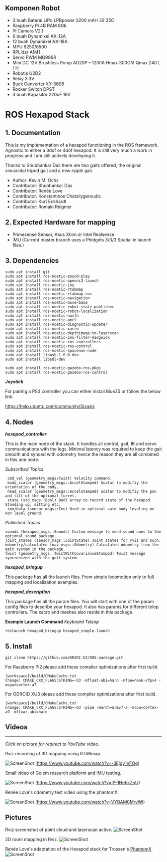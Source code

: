 ## Komponen Robot

- 3 buah Baterai LiPo LPBpower 2200 mAH 3S 25C
- Raspberry Pi 4B RAM 8Gb
- Pi Camera V2.1
- 6 buah Dynamixel AX-12A
- 12 buah Dynamixel AX-18A
- MPU 9250/6500
- RPLidar A1M1
- Servo PWM MG996R
- Mini DC 12V Brushless Pump AD20P – 1230A Hmax 300CM Qmax 240 L / H
- Robotis U2D2
- Relay 3.3V
- Buck Converter XY-3606
- Rocker Switch DPST
- 3 buah Kapasitor 220uF 16V

# ROS Hexapod Stack


## 1. Documentation

This is my implementation of a hexapod functioning in the ROS framework. Agnostic to either a 3dof or 4dof hexapod. It is still very much a work in progress and I am still actively developing it. 

Thanks to Shubhankar Das there are two gaits offered, the original sinusoidal tripod gait and a new ripple gait.

* Author: Kevin M. Ochs
* Contributor: Shubhankar Das
* Contributor: Renée Love
* Contributor: Konstantinos Chatzilygeroudis
* Contributor: Kurt Eckhardt
* Contributor: Romain Reignier

## 2. Expected Hardware for mapping

* Primesense Sensor, Asus Xtion or Intel Realsense
* IMU (Current master branch uses a Phidgets 3/3/3 Spatial in launch files.)

## 3. Dependencies

```
sudo apt install git
sudo apt install ros-noetic-sound-play
sudo apt install ros-noetic-openni2-launch
sudo apt install ros-noetic-joy
sudo apt install ros-noetic-rtabmap
sudo apt install ros-noetic-rtabmap-ros
sudo apt install ros-noetic-navigation
sudo apt install ros-noetic-move-base
sudo apt install ros-noetic-robot-state-publisher
sudo apt install ros-noetic-robot-localization
sudo apt install ros-noetic-navfn
sudo apt install ros-noetic-amcl
sudo apt install ros-noetic-diagnostic-updater
sudo apt install ros-noetic-xacro
sudo apt install ros-noetic-depthimage-to-laserscan
sudo apt install ros-noetic-imu-filter-madgwick
sudo apt install ros-noetic-ros-controllers
sudo apt install ros-noetic-ros-control
sudo apt install ros-noetic-spacenav-node
sudo apt install libusb-1.0-0-dev
sudo apt install libsdl-dev

sudo apt install ros-noetic-gazebo-ros-pkgs
sudo apt install ros-noetic-gazebo-ros-control
```

**_Joystick_**


For pairing a PS3 controller you can either install BlueZ5 or follow the below link.

https://help.ubuntu.com/community/Sixaxis

## 4. Nodes

**_hexapod_controller_**

This is the main node of the stack. It handles all control, gait, IK and servo communications with the legs. Minimal latency was required to keep the gait smooth and synced with odometry hence the reason they are all combined in this one node.

*Subscribed Topics*

     cmd_vel (geometry_msgs/Twist) Velocity command. 
     body_scalar (geometry_msgs::AccelStamped) Scalar to modifiy the orientation of the body.
     head_scalar (geometry_msgs::AccelStamped) Scalar to modifiy the pan and tilt of the optional turret.
     state (std_msgs::Bool) Bool array to record state of the hexapod. Standing up, sitting etc.
     imu/data (sensor_msgs::Imu) Used in optional auto body leveling on non level ground.
     
*Published Topics*

    sounds (hexapod_msgs::Sounds) Custom message to send sound cues to the optional sound package.
    joint_states (sensor_msgs::JointState) Joint states for rviz and such.
    odometry/calculated (nav_msgs::Odometry) Calculated odometry from the gait system in the package.
    twist (geometry_msgs::TwistWithCovarianceStamped) Twist message syncronized with the gait system. 
     

**_hexapod_bringup_**

This package has all the launch files. From simple locomotion only to full mapping and localization examples. 

**_hexapod_description_**

This package has all the param files. You will start with one of the param config files to describe your hexapod. It also has params for different telop controllers. The xacro and meshes also reside in this package.


**Example Launch Command**
*Keyboard Teleop*
```
roslaunch hexapod_bringup hexapod_simple.launch
```
## 5. Install

```
git clone https://github.com/KRSRI-UI/ROS-package.git
```

For Raspberry Pi2 please add these compiler optimizations after first build.
```
[workspace]/build/CMakeCache.txt
Change: CMAKE_CXX_FLAGS:STRING=-O3 -mfloat-abi=hard -mfpu=neon-vfpv4 -mcpu=cortex-a7
```

For ODROID XU3 please add these compiler optimizations after first build.
```
[workspace]/build/CMakeCache.txt
Change: CMAKE_CXX_FLAGS:STRING=-O3 -pipe -march=armv7-a -mcpu=cortex-a9 -mfloat-abi=hard
```

## Videos 
------
_Click on picture for redirect to YouTube video._


Rviz recording of 3D mapping using RTABmap.

![ScreenShot](http://img.youtube.com/vi/-3Ejgy1nFOg/0.jpg)
(https://www.youtube.com/watch?v=-3Ejgy1nFOg)

Small video of Golem research platform and IMU testing.

![ScreenShot](http://img.youtube.com/vi/IP-1HebkZnU/0.jpg)
(https://www.youtube.com/watch?v=IP-1HebkZnU)

Renée Love's odometry test video using the phantomX.

![ScreenShot](http://img.youtube.com/vi/VYBAM0MrvWI/0.jpg)
(https://www.youtube.com/watch?v=VYBAM0MrvWI)


## Pictures

Rviz screenshot of point cloud and laserscan active.
![ScreenShot](http://forums.trossenrobotics.com/gallery/files/8/6/6/6/depthwithlaser.jpg)

2D room mapping in Rviz.
![ScreenShot](http://forums.trossenrobotics.com/gallery/files/8/6/6/6/2d_slam.jpg)

Renée Love's adaptation of the Hexapod stack for Trossen's  [PhantomX](http://www.trossenrobotics.com/phantomx-ax-hexapod.aspx).
![ScreenShot](http://forums.trossenrobotics.com/gallery/files/1/2/6/6/9/screenshot_from_2015-04-22_20_23_15.png)

